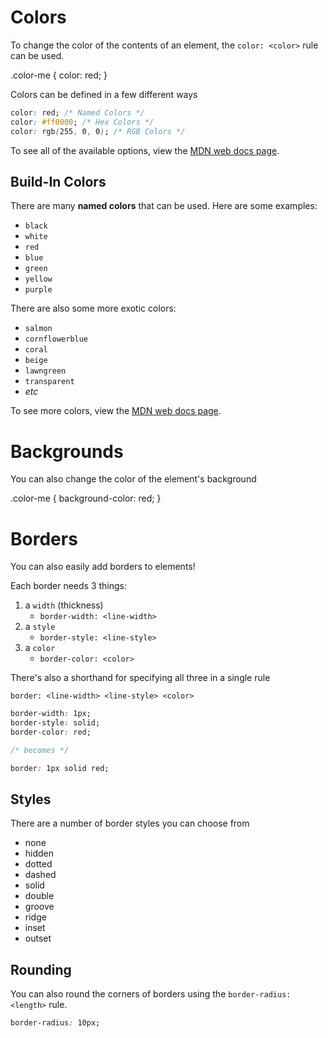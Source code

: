 # Colors

To change the color of the contents of an element, the `color: <color>` rule can be used.

<CodeEditor preview="html">
<EditorTab lang="html" hidden>
<p class="color-me">Testing</p>
</EditorTab>
<EditorTab lang="css">
.color-me {
    color: red;
}
</EditorTab>
</CodeEditor>

Colors can be defined in a few different ways
```css
color: red; /* Named Colors */
color: #ff0000; /* Hex Colors */
color: rgb(255, 0, 0); /* RGB Colors */
```
To see all of the available options, view the [MDN web docs page](https://developer.mozilla.org/en-US/docs/Web/CSS/color).

## Build-In Colors

There are many **named colors** that can be used. Here are some examples:
- `black`
- `white`
- `red`
- `blue`
- `green`
- `yellow`
- `purple`

There are also some more exotic colors:
- `salmon`
- `cornflowerblue`
- `coral`
- `beige`
- `lawngreen`
- `transparent`
- *etc*

To see more colors, view the [MDN web docs page](https://developer.mozilla.org/en-US/docs/Web/CSS/named-color).

# Backgrounds

You can also change the color of the element's background

<CodeEditor preview="html">
<EditorTab lang="html" hidden>
<p class="color-me">Testing</p>
</EditorTab>
<EditorTab lang="css">
.color-me {
    background-color: red;
}
</EditorTab>
</CodeEditor>

# Borders

You can also easily add borders to elements!

Each border needs 3 things: 
1. a `width` (thickness)
    - `border-width: <line-width>` 
2. a `style`
    - `border-style: <line-style>`
3. a `color`
    - `border-color: <color>`

There's also a shorthand for specifying all three in a single rule

`border: <line-width> <line-style> <color>`

```css
border-width: 1px;
border-style: solid;
border-color: red;

/* becomes */

border: 1px solid red;
```

## Styles

There are a number of border styles you can choose from

- none
- hidden
- dotted
- dashed
- solid
- double
- groove
- ridge
- inset
- outset

## Rounding

You can also round the corners of borders using the `border-radius: <length>` rule.

```css
border-radius: 10px;
```

